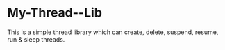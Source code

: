 # My-Thread--Lib
This is a simple thread library which can create, delete, suspend, resume, run &amp; sleep threads.
